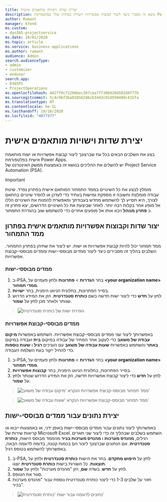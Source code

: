 ```yaml
---
title: יצירת שדות וישויות מותאמים אישית
description: נושא זה מסביר כיצד ליצור קבוצות אפשרויות וישויות בפתרון שלך בפלטפורמת Power Apps.
author: Rumant
manager: kfend
ms.custom:
- dyn365-projectservice
ms.date: 10/01/2020
ms.topic: article
ms.service: business-applications
ms.author: rumant
audience: Admin
search.audienceType:
- admin
- customizer
- enduser
search.app:
- D365PS
- ProjectOperations
ms.openlocfilehash: 442ff9cf2206bec307cea7ff30b9266502d8f77b
ms.sourcegitcommit: 5c4c9bf3ba018562d6cb3443c01d550489c415fa
ms.translationtype: HT
ms.contentlocale: he-IL
ms.lasthandoff: 10/16/2020
ms.locfileid: "4077377"
---
```

# <a name="create-custom-fields-and-entities"></a>יצירת שדות וישויות מותאמים אישית 

בצע את השלבים הבאים בכל עת שברצונך ליצור קבוצת אפשרויות או ישות מותאמת אישית בפלטפורמת Power Apps.  
יש להשלים את ההליכים בנושא זה באמצעות ממשק האינטרנט של Project Service Automation‏ (PSA).

> [!IMPORTANT]
> מומלץ לבצע את כל השינויים בממד התמחור המותאם אישית בפתרון נפרד. שיטת עבודה מומלצת וחשובה זו מספקת גמישות בעתיד כדי לעדכן או להסיר שינויים בהתאם לצורך, היא תסייע לך להשתמש מחדש בעבודתך ומאפשרת להפנות את השינויים הללו אל מופע אחר בקלות רבה יותר. לאחר שביצעת את כל השינויים הדרושים, יצא פתרון זה כ **פתרון מנוהל** ויבא אותו אל מופעים אחרים כדי להשתמש שוב בהגדרת התמחור.

  
## <a name="create-custom-fields-and-option-sets-in-the-pricing-dimension-solution"></a>יצור שדות וקבוצות אפשרויות מותאמים אישית בפתרון ממד התמחור

ממד תמחור יכול להיות קבוצת אפשרויות או ישות. יש ליצור את שתיהן בפתרון התמחור. השלבים בהליך זה מסבירים כיצד ליצור ממדים מבוססי-ישות וממדים מבוססי-קבוצת אפשרויות.

### <a name="entity-based-dimensions"></a>ממדים מבוססי-ישות

1. ב-PSA, בחר **הגדרות** > **פתרונות** ולחץ פעמיים על **\<your organization name> ממדי תמחור**.
2. בסייר הפתרונות, בחלונית הניווט הימנית, בחר **ישויות**.
3. לחץ על **חדש** כדי ליצור ישות חדשה בשם **כותרת סטנדרטית**. הזן את המידע הדרוש שנותר ולאחר מכן לחץ על **שמור**.

> ![הגדרת ישות של כותרת סטנדרטית](media/Standard-Title-entity-definition.png)


### <a name="option-set-based-dimensions"></a>ממדים מבוססי-קבוצת אפשרויות 
באפשרותך ליצור שני ממדים מבוססי-קבוצת אפשרויות. השתמש באפשרות **מיקום עבודה של משאב** כדי לעקוב אחר המחיר של עבודה במיקום **בית** ועבודה במיקום **באתר** והשתמש באפשרות **שעות עבודה של משאב** עם הערכים **רגיל** ו **שעות נוספות** כדי להחיל ייקור בעת השלמת העבודה.


1. ב-PSA, בחר **הגדרות** > **פתרונות** ולחץ פעמיים על **\<your organization name> ממדי תמחור**. 
2. בסייר הפתרונות, בחלונית הניווט הימנית, בחר **קבוצות אפשרויות**. 
3. לחץ על **חדש** כדי ליצור קבוצת אפשרויות חדשה, הזן את המידע הדרוש שנותר ולחץ על **שמור**.

> ![ממד תמחור מבוסס-קבוצת אפשרויות הנקרא 'מיקום עבודה של משאב' ](media/Option-set-PD-called-Resource-Work-Location.png)

> ![ממד תמחור מבוסס-קבוצת אפשרויות הנקרא 'שעות עבודה של משאב' ](media/Option-set-PD-called-Resource-Work-Hours.PNG)


## <a name="create-data-for-entity-based-dimensions"></a>יצירת נתונים עבור ממדים מבוססי-ישות

באפשרותך ליצור נתונים עבור ממדים מבוססי-ישות באופן ידני, או באמצעות ייבוא או קריאות שירות של Microsoft Excel. השתמש בשלבים שבהליך זה כדי ליצור שני תארים רגילים, **מהנדס מערכות** ו **מהנדס מערכות בכיר** מהממד מבוסס הישות, **כותרת סטנדרטית**. אם הנתונים שברצונך ליצור הם בכמות קטנה, בדומה לדוגמה הבאה, באפשרותך להשתמש בטופס רגיל.

1. ב-PSA, לחץ על **חיפוש מתקדם**. בחר את הישות **כותרת סטנדרטית** ולחץ על **תוצאות**. כל השורות בישות **כותרת סטנדרטית** יוצגו.
2. לחץ על **חדש**. בשדה **שם**, הזן "מהנדס מערכות" ולחץ על **שמור**.
3. סגור את הטופס. 
4. חזור על שלבים 1-3 כדי ליצור כותרת סטנדרטית נוספת עבור "מהנדס מערכות בכיר".

> ![נתונים לדוגמה עבור ישות 'כותרת סטנדרטית' ](media/ST-data.png)


